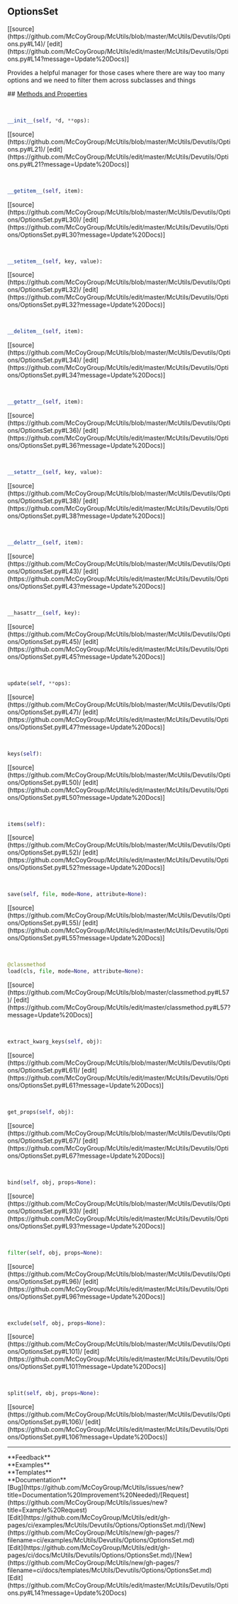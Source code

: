 ## <a id="McUtils.Devutils.Options.OptionsSet">OptionsSet</a> 

<div class="docs-source-link" markdown="1">
[[source](https://github.com/McCoyGroup/McUtils/blob/master/McUtils/Devutils/Options.py#L14)/
[edit](https://github.com/McCoyGroup/McUtils/edit/master/McUtils/Devutils/Options.py#L14?message=Update%20Docs)]
</div>

Provides a helpful manager for those cases where
there are way too many options and we need to filter
them across subclasses and things







<div class="collapsible-section">
 <div class="collapsible-section collapsible-section-header" markdown="1">
## <a class="collapse-link" data-toggle="collapse" href="#methods" markdown="1"> Methods and Properties</a> <a class="float-right" data-toggle="collapse" href="#methods"><i class="fa fa-chevron-down"></i></a>
 </div>
 <div class="collapsible-section collapsible-section-body collapse show" id="methods" markdown="1">
 
<a id="McUtils.Devutils.Options.OptionsSet.__init__" class="docs-object-method">&nbsp;</a> 
```python
__init__(self, *d, **ops): 
```
<div class="docs-source-link" markdown="1">
[[source](https://github.com/McCoyGroup/McUtils/blob/master/McUtils/Devutils/Options.py#L21)/
[edit](https://github.com/McCoyGroup/McUtils/edit/master/McUtils/Devutils/Options.py#L21?message=Update%20Docs)]
</div>


<a id="McUtils.Devutils.Options.OptionsSet.__getitem__" class="docs-object-method">&nbsp;</a> 
```python
__getitem__(self, item): 
```
<div class="docs-source-link" markdown="1">
[[source](https://github.com/McCoyGroup/McUtils/blob/master/McUtils/Devutils/Options/OptionsSet.py#L30)/
[edit](https://github.com/McCoyGroup/McUtils/edit/master/McUtils/Devutils/Options/OptionsSet.py#L30?message=Update%20Docs)]
</div>


<a id="McUtils.Devutils.Options.OptionsSet.__setitem__" class="docs-object-method">&nbsp;</a> 
```python
__setitem__(self, key, value): 
```
<div class="docs-source-link" markdown="1">
[[source](https://github.com/McCoyGroup/McUtils/blob/master/McUtils/Devutils/Options/OptionsSet.py#L32)/
[edit](https://github.com/McCoyGroup/McUtils/edit/master/McUtils/Devutils/Options/OptionsSet.py#L32?message=Update%20Docs)]
</div>


<a id="McUtils.Devutils.Options.OptionsSet.__delitem__" class="docs-object-method">&nbsp;</a> 
```python
__delitem__(self, item): 
```
<div class="docs-source-link" markdown="1">
[[source](https://github.com/McCoyGroup/McUtils/blob/master/McUtils/Devutils/Options/OptionsSet.py#L34)/
[edit](https://github.com/McCoyGroup/McUtils/edit/master/McUtils/Devutils/Options/OptionsSet.py#L34?message=Update%20Docs)]
</div>


<a id="McUtils.Devutils.Options.OptionsSet.__getattr__" class="docs-object-method">&nbsp;</a> 
```python
__getattr__(self, item): 
```
<div class="docs-source-link" markdown="1">
[[source](https://github.com/McCoyGroup/McUtils/blob/master/McUtils/Devutils/Options/OptionsSet.py#L36)/
[edit](https://github.com/McCoyGroup/McUtils/edit/master/McUtils/Devutils/Options/OptionsSet.py#L36?message=Update%20Docs)]
</div>


<a id="McUtils.Devutils.Options.OptionsSet.__setattr__" class="docs-object-method">&nbsp;</a> 
```python
__setattr__(self, key, value): 
```
<div class="docs-source-link" markdown="1">
[[source](https://github.com/McCoyGroup/McUtils/blob/master/McUtils/Devutils/Options/OptionsSet.py#L38)/
[edit](https://github.com/McCoyGroup/McUtils/edit/master/McUtils/Devutils/Options/OptionsSet.py#L38?message=Update%20Docs)]
</div>


<a id="McUtils.Devutils.Options.OptionsSet.__delattr__" class="docs-object-method">&nbsp;</a> 
```python
__delattr__(self, item): 
```
<div class="docs-source-link" markdown="1">
[[source](https://github.com/McCoyGroup/McUtils/blob/master/McUtils/Devutils/Options/OptionsSet.py#L43)/
[edit](https://github.com/McCoyGroup/McUtils/edit/master/McUtils/Devutils/Options/OptionsSet.py#L43?message=Update%20Docs)]
</div>


<a id="McUtils.Devutils.Options.OptionsSet.__hasattr__" class="docs-object-method">&nbsp;</a> 
```python
__hasattr__(self, key): 
```
<div class="docs-source-link" markdown="1">
[[source](https://github.com/McCoyGroup/McUtils/blob/master/McUtils/Devutils/Options/OptionsSet.py#L45)/
[edit](https://github.com/McCoyGroup/McUtils/edit/master/McUtils/Devutils/Options/OptionsSet.py#L45?message=Update%20Docs)]
</div>


<a id="McUtils.Devutils.Options.OptionsSet.update" class="docs-object-method">&nbsp;</a> 
```python
update(self, **ops): 
```
<div class="docs-source-link" markdown="1">
[[source](https://github.com/McCoyGroup/McUtils/blob/master/McUtils/Devutils/Options/OptionsSet.py#L47)/
[edit](https://github.com/McCoyGroup/McUtils/edit/master/McUtils/Devutils/Options/OptionsSet.py#L47?message=Update%20Docs)]
</div>


<a id="McUtils.Devutils.Options.OptionsSet.keys" class="docs-object-method">&nbsp;</a> 
```python
keys(self): 
```
<div class="docs-source-link" markdown="1">
[[source](https://github.com/McCoyGroup/McUtils/blob/master/McUtils/Devutils/Options/OptionsSet.py#L50)/
[edit](https://github.com/McCoyGroup/McUtils/edit/master/McUtils/Devutils/Options/OptionsSet.py#L50?message=Update%20Docs)]
</div>


<a id="McUtils.Devutils.Options.OptionsSet.items" class="docs-object-method">&nbsp;</a> 
```python
items(self): 
```
<div class="docs-source-link" markdown="1">
[[source](https://github.com/McCoyGroup/McUtils/blob/master/McUtils/Devutils/Options/OptionsSet.py#L52)/
[edit](https://github.com/McCoyGroup/McUtils/edit/master/McUtils/Devutils/Options/OptionsSet.py#L52?message=Update%20Docs)]
</div>


<a id="McUtils.Devutils.Options.OptionsSet.save" class="docs-object-method">&nbsp;</a> 
```python
save(self, file, mode=None, attribute=None): 
```
<div class="docs-source-link" markdown="1">
[[source](https://github.com/McCoyGroup/McUtils/blob/master/McUtils/Devutils/Options/OptionsSet.py#L55)/
[edit](https://github.com/McCoyGroup/McUtils/edit/master/McUtils/Devutils/Options/OptionsSet.py#L55?message=Update%20Docs)]
</div>


<a id="McUtils.Devutils.Options.OptionsSet.load" class="docs-object-method">&nbsp;</a> 
```python
@classmethod
load(cls, file, mode=None, attribute=None): 
```
<div class="docs-source-link" markdown="1">
[[source](https://github.com/McCoyGroup/McUtils/blob/master/classmethod.py#L57)/
[edit](https://github.com/McCoyGroup/McUtils/edit/master/classmethod.py#L57?message=Update%20Docs)]
</div>


<a id="McUtils.Devutils.Options.OptionsSet.extract_kwarg_keys" class="docs-object-method">&nbsp;</a> 
```python
extract_kwarg_keys(self, obj): 
```
<div class="docs-source-link" markdown="1">
[[source](https://github.com/McCoyGroup/McUtils/blob/master/McUtils/Devutils/Options/OptionsSet.py#L61)/
[edit](https://github.com/McCoyGroup/McUtils/edit/master/McUtils/Devutils/Options/OptionsSet.py#L61?message=Update%20Docs)]
</div>


<a id="McUtils.Devutils.Options.OptionsSet.get_props" class="docs-object-method">&nbsp;</a> 
```python
get_props(self, obj): 
```
<div class="docs-source-link" markdown="1">
[[source](https://github.com/McCoyGroup/McUtils/blob/master/McUtils/Devutils/Options/OptionsSet.py#L67)/
[edit](https://github.com/McCoyGroup/McUtils/edit/master/McUtils/Devutils/Options/OptionsSet.py#L67?message=Update%20Docs)]
</div>


<a id="McUtils.Devutils.Options.OptionsSet.bind" class="docs-object-method">&nbsp;</a> 
```python
bind(self, obj, props=None): 
```
<div class="docs-source-link" markdown="1">
[[source](https://github.com/McCoyGroup/McUtils/blob/master/McUtils/Devutils/Options/OptionsSet.py#L93)/
[edit](https://github.com/McCoyGroup/McUtils/edit/master/McUtils/Devutils/Options/OptionsSet.py#L93?message=Update%20Docs)]
</div>


<a id="McUtils.Devutils.Options.OptionsSet.filter" class="docs-object-method">&nbsp;</a> 
```python
filter(self, obj, props=None): 
```
<div class="docs-source-link" markdown="1">
[[source](https://github.com/McCoyGroup/McUtils/blob/master/McUtils/Devutils/Options/OptionsSet.py#L96)/
[edit](https://github.com/McCoyGroup/McUtils/edit/master/McUtils/Devutils/Options/OptionsSet.py#L96?message=Update%20Docs)]
</div>


<a id="McUtils.Devutils.Options.OptionsSet.exclude" class="docs-object-method">&nbsp;</a> 
```python
exclude(self, obj, props=None): 
```
<div class="docs-source-link" markdown="1">
[[source](https://github.com/McCoyGroup/McUtils/blob/master/McUtils/Devutils/Options/OptionsSet.py#L101)/
[edit](https://github.com/McCoyGroup/McUtils/edit/master/McUtils/Devutils/Options/OptionsSet.py#L101?message=Update%20Docs)]
</div>


<a id="McUtils.Devutils.Options.OptionsSet.split" class="docs-object-method">&nbsp;</a> 
```python
split(self, obj, props=None): 
```
<div class="docs-source-link" markdown="1">
[[source](https://github.com/McCoyGroup/McUtils/blob/master/McUtils/Devutils/Options/OptionsSet.py#L106)/
[edit](https://github.com/McCoyGroup/McUtils/edit/master/McUtils/Devutils/Options/OptionsSet.py#L106?message=Update%20Docs)]
</div>
 </div>
</div>












---


<div markdown="1" class="text-secondary">
<div class="container">
  <div class="row">
   <div class="col" markdown="1">
**Feedback**   
</div>
   <div class="col" markdown="1">
**Examples**   
</div>
   <div class="col" markdown="1">
**Templates**   
</div>
   <div class="col" markdown="1">
**Documentation**   
</div>
   <div class="col" markdown="1">
   
</div>
   <div class="col" markdown="1">
   
</div>
   <div class="col" markdown="1">
   
</div>
</div>
  <div class="row">
   <div class="col" markdown="1">
[Bug](https://github.com/McCoyGroup/McUtils/issues/new?title=Documentation%20Improvement%20Needed)/[Request](https://github.com/McCoyGroup/McUtils/issues/new?title=Example%20Request)   
</div>
   <div class="col" markdown="1">
[Edit](https://github.com/McCoyGroup/McUtils/edit/gh-pages/ci/examples/McUtils/Devutils/Options/OptionsSet.md)/[New](https://github.com/McCoyGroup/McUtils/new/gh-pages/?filename=ci/examples/McUtils/Devutils/Options/OptionsSet.md)   
</div>
   <div class="col" markdown="1">
[Edit](https://github.com/McCoyGroup/McUtils/edit/gh-pages/ci/docs/McUtils/Devutils/Options/OptionsSet.md)/[New](https://github.com/McCoyGroup/McUtils/new/gh-pages/?filename=ci/docs/templates/McUtils/Devutils/Options/OptionsSet.md)   
</div>
   <div class="col" markdown="1">
[Edit](https://github.com/McCoyGroup/McUtils/edit/master/McUtils/Devutils/Options.py#L14?message=Update%20Docs)   
</div>
   <div class="col" markdown="1">
   
</div>
   <div class="col" markdown="1">
   
</div>
   <div class="col" markdown="1">
   
</div>
</div>
</div>
</div>